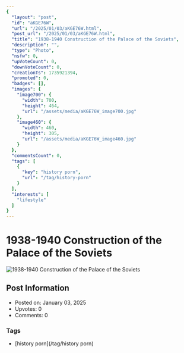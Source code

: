 ```yaml
---
{
  "layout": "post",
  "id": "aKGE76W",
  "url": "/2025/01/03/aKGE76W.html",
  "post_url": "/2025/01/03/aKGE76W.html",
  "title": "1938-1940 Construction of the Palace of the Soviets",
  "description": "",
  "type": "Photo",
  "nsfw": 0,
  "upVoteCount": 0,
  "downVoteCount": 0,
  "creationTs": 1735921394,
  "promoted": 0,
  "badges": [],
  "images": {
    "image700": {
      "width": 700,
      "height": 464,
      "url": "/assets/media/aKGE76W_image700.jpg"
    },
    "image460": {
      "width": 460,
      "height": 305,
      "url": "/assets/media/aKGE76W_image460.jpg"
    }
  },
  "commentsCount": 0,
  "tags": [
    {
      "key": "history porn",
      "url": "/tag/history-porn"
    }
  ],
  "interests": [
    "lifestyle"
  ]
}
---
```


# 1938-1940 Construction of the Palace of the Soviets

![1938-1940 Construction of the Palace of the Soviets](/assets/media/aKGE76W_image700.jpg)

## Post Information

- Posted on: January 03, 2025
- Upvotes: 0
- Comments: 0

### Tags

- [history porn](/tag/history porn)
